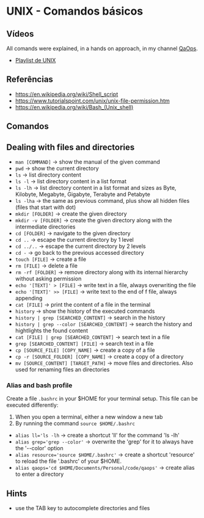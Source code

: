# UNIX - Comandos básicos

## Vídeos

All comands were explained, in a hands on approach, in my channel [QaOps](http://videos.qa-ops.com/youtube
). 

* [Playlist de UNIX](https://www.youtube.com/playlist?list=PLhJTa4U57yUsKBcqWbGaAQ7QpcgzKakVe)

## Referências

* https://en.wikipedia.org/wiki/Shell_script
* https://www.tutorialspoint.com/unix/unix-file-permission.htm
* https://en.wikipedia.org/wiki/Bash_(Unix_shell)

## Comandos

## Dealing with files and directories

* `man [COMMAND]` -> show the manual of the given command
* `pwd` -> show the current directory
* `ls` -> list directory content
* `ls -l` -> list directory content in a list format
* `ls -lh` -> list directory content in a list format and sizes as Byte, Kilobyte, Megabyte, Gigabyte, Terabyte and Petabyte
* `ls -lha` -> the same as previous command, plus show all hidden files (files that start with dot)
* `mkdir [FOLDER]` -> create the given directory
* `mkdir -v [FOLDER]` -> create the given directory along with the intermediate directories
* `cd [FOLDER]` -> navigate to the given directory 
* `cd ..` -> escape the current directory by 1 level
* `cd ../..` -> escape the current directory by 2 levels
* `cd -` -> go back to the previous accessed directory
* `touch [FILE]` -> create a file
* `rm [FILE]` -> delete a file
* `rm -rf [FOLDER]` -> remove directory along with its internal hierarchy without asking permission
* `echo '[TEXT]' > [FILE]` -> write text in a file, always overwriting the file 
* `echo '[TEXT]' >> [FILE]` -> write text to the end of f file, always appending
* `cat [FILE]` -> print the content of a file in the terminal
* `history` -> show the history of the executed commands
* `history | grep [SEARCHED_CONTENT]` -> search in the history 
* `history | grep --color [SEARCHED_CONTENT]` -> search the history and hightlights the found content
* `cat [FILE] | grep [SEARCHED_CONTENT]` -> search text in a file 
* `grep [SEARCHED_CONTENT] [FILE]` -> search text in a file
* `cp [SOURCE_FILE] [COPY_NAME]` -> create a copy of a file
* `cp -r [SOURCE_FOLDER] [COPY_NAME]` -> create a copy of a directory
* `mv [SOURCE_CONTENT] [TARGET_PATH]` -> move files and directories. Also used for renaming files an directories

### Alias and bash profile

Create a file `.bashrc` in your $HOME for your terminal setup. This file can be executed differently:
 
1. When you open a terminal, either a new window a new tab
1. By running the command `source $HOME/.bashrc`

* `alias ll='ls -lh` -> create a shortcut 'll' for the command 'ls -lh' 
* `alias grep='grep --color'` -> overwrite the 'grep' for it to always have the '--color' option
* `alias resource='source $HOME/.bashrc'` -> create a shortcut 'resource' to reload the file '.bashrc' of your $HOME.
* `alias qaops='cd $HOME/Documents/Personal/code/qaops'` -> create alias to enter a directory


## Hints

* use the TAB key to autocomplete directories and files